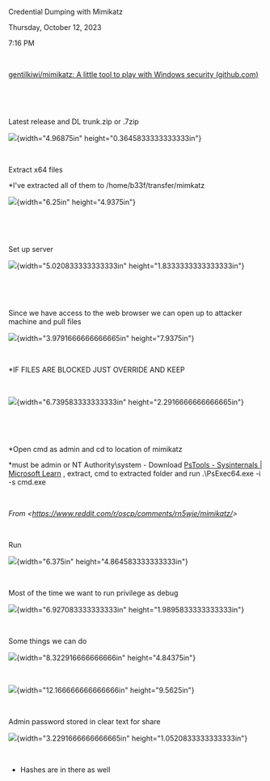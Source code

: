 Credential Dumping with Mimikatz

Thursday, October 12, 2023

7:16 PM

 

[gentilkiwi/mimikatz: A little tool to play with Windows security (github.com)](https://github.com/gentilkiwi/mimikatz)

 

 

Latest release and DL trunk.zip or .7zip

![](014_Credential_Dumping_with_Mimikatz_000.png){width="4.96875in" height="0.3645833333333333in"}

 

Extract x64 files

\*I\'ve extracted all of them to /home/b33f/transfer/mimkatz

![](014_Credential_Dumping_with_Mimikatz_001.png){width="6.25in" height="4.9375in"}

 

 

Set up server

![](014_Credential_Dumping_with_Mimikatz_002.png){width="5.020833333333333in" height="1.8333333333333333in"}

 

 

Since we have access to the web browser we can open up to attacker machine and pull files

![](014_Credential_Dumping_with_Mimikatz_003.png){width="3.9791666666666665in" height="7.9375in"}

 

\*IF FILES ARE BLOCKED JUST OVERRIDE AND KEEP

 

![](014_Credential_Dumping_with_Mimikatz_004.png){width="6.739583333333333in" height="2.2916666666666665in"}

 

 

\*Open cmd as admin and cd to location of mimikatz

\*must be admin or NT Authority\\system - Download [PsTools - Sysinternals \| Microsoft Learn](https://learn.microsoft.com/en-us/sysinternals/downloads/pstools) , extract, cmd to extracted folder and run .\\PsExec64.exe -i -s cmd.exe

 

*From \<<https://www.reddit.com/r/oscp/comments/rn5wje/mimikatz/>\>*

 

Run

![](014_Credential_Dumping_with_Mimikatz_005.png){width="6.375in" height="4.864583333333333in"}

 

Most of the time we want to run privilege as debug

![](014_Credential_Dumping_with_Mimikatz_006.png){width="6.927083333333333in" height="1.9895833333333333in"}

 

Some things we can do

![](014_Credential_Dumping_with_Mimikatz_007.png){width="8.322916666666666in" height="4.84375in"}

 

![](014_Credential_Dumping_with_Mimikatz_008.png){width="12.166666666666666in" height="9.5625in"}

 

Admin password stored in clear text for share

![](014_Credential_Dumping_with_Mimikatz_009.png){width="3.2291666666666665in" height="1.0520833333333333in"}

 

-   Hashes are in there as well
